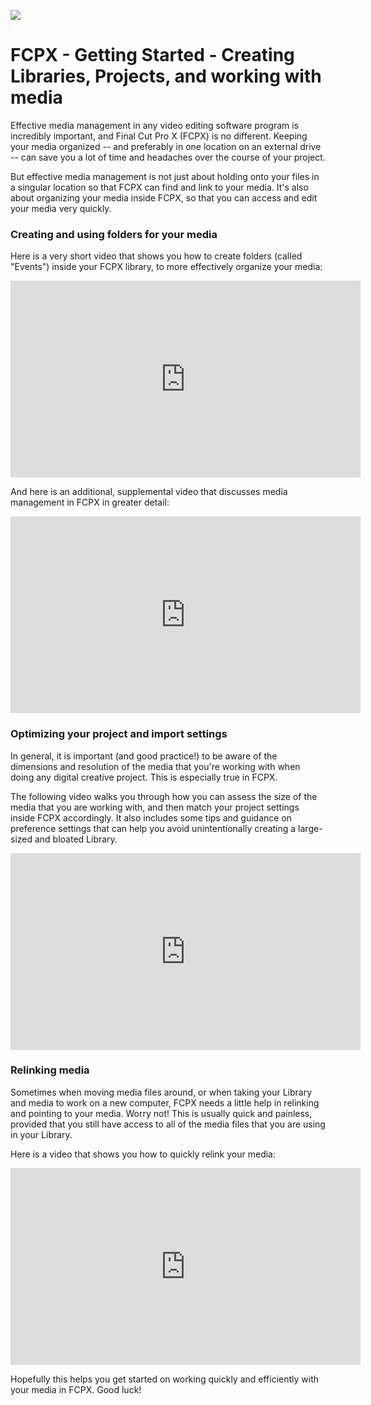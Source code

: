 ![](https://s3.amazonaws.com/pbblogassets/uploads/2020/02/25125009/FCPX-Text-and-Titles-Cover.jpg)

# FCPX - Getting Started - Creating Libraries, Projects, and working with media

Effective media management in any video editing software program is incredibly important, and Final Cut Pro X (FCPX) is no different. Keeping your media organized -- and preferably in one location on an external drive -- can save you a lot of time and headaches over the course of your project.

But effective media management is not just about holding onto your files in a singular location so that FCPX can find and link to your media. It's also about organizing your media inside FCPX, so that you can access and edit your media very quickly.

### Creating and using folders for your media

Here is a very short video that shows you how to create folders (called "Events") inside your FCPX library, to more effectively organize your media:

<iframe width="560" height="315" src="https://www.youtube.com/embed/WTHUEHk8oeA" frameborder="0" allow="accelerometer; autoplay; clipboard-write; encrypted-media; gyroscope; picture-in-picture" allowfullscreen></iframe>

And here is an additional, supplemental video that discusses media management in FCPX in greater detail:

<iframe width="560" height="315" src="https://www.youtube.com/embed/hSCKP20iNoc" frameborder="0" allow="accelerometer; autoplay; clipboard-write; encrypted-media; gyroscope; picture-in-picture" allowfullscreen></iframe>

### Optimizing your project and import settings

In general, it is important (and good practice!) to be aware of the dimensions and resolution of the media that you're working with when doing any digital creative project. This is especially true in FCPX.

The following video walks you through how you can assess the size of the media that you are working with, and then match your project settings inside FCPX accordingly. It also includes some tips and guidance on preference settings that can help you avoid unintentionally creating a large-sized and bloated Library.

<iframe width="560" height="315" src="https://www.youtube.com/embed/jlukfz6CsEU" frameborder="0" allow="accelerometer; autoplay; clipboard-write; encrypted-media; gyroscope; picture-in-picture" allowfullscreen></iframe>

### Relinking media

Sometimes when moving media files around, or when taking your Library and media to work on a new computer, FCPX needs a little help in relinking and pointing to your media. Worry not! This is usually quick and painless, provided that you still have access to all of the media files that you are using in your Library.

Here is a video that shows you how to quickly relink your media:

<iframe width="560" height="315" src="https://www.youtube.com/embed/RZEz2nHicpI" frameborder="0" allow="accelerometer; autoplay; clipboard-write; encrypted-media; gyroscope; picture-in-picture" allowfullscreen></iframe>

Hopefully this helps you get started on working quickly and efficiently with your media in FCPX. Good luck!
